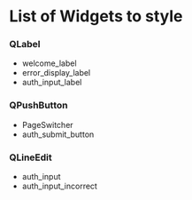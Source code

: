 # List of Widgets to style

### QLabel
- welcome_label
- error_display_label
- auth_input_label

### QPushButton
- PageSwitcher
- auth_submit_button

### QLineEdit
- auth_input
- auth_input_incorrect
